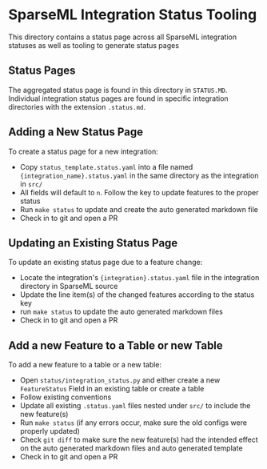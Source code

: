 # SparseML Integration Status Tooling
This directory contains a status page across all SparseML integration statuses
as well as tooling to generate status pages

## Status Pages
The aggregated status page is found in this directory in `STATUS.MD`.
Individual integration status pages are found in specific integration directories
with the extension `.status.md`.

## Adding a New Status Page
To create a status page for a new integration:
* Copy `status_template.status.yaml` into a file named `{integration_name}.status.yaml` in the same directory as the integration in `src/`
* All fields will default to `n`. Follow the key to update features to the proper status 
* Run `make status` to update and create the auto generated markdown file
* Check in to git and open a PR

## Updating an Existing Status Page
To update an existing status page due to a feature change:
* Locate the integration's `{integration}.status.yaml` file in the integration directory in SparseML source
* Update the line item(s) of the changed features according to the status key
* run `make status` to update the auto generated markdown files
* Check in to git and open a PR

## Add a new Feature to a Table or new Table
To add a new feature to a table or a new table:
* Open `status/integration_status.py` and either create a new `FeatureStatus` Field in an existing table or create a table
* Follow existing conventions
* Update all existing `.status.yaml` files nested under `src/` to include the new feature(s)
* Run `make status` (if any errors occur, make sure the old configs were properly updated)
* Check `git diff` to make sure the new feature(s) had the intended effect on the auto generated markdown files and auto generated template
* Check in to git and open a PR
